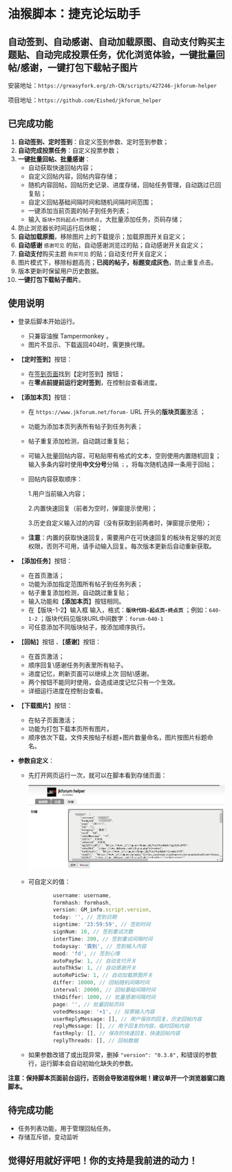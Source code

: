 # 油猴脚本：捷克论坛助手

## 自动签到、自动感谢、自动加载原图、自动支付购买主题贴、自动完成投票任务，优化浏览体验，一键批量回帖/感谢，一键打包下载帖子图片

安装地址：`https://greasyfork.org/zh-CN/scripts/427246-jkforum-helper`

项目地址：`https://github.com/Eished/jkforum_helper`

## 已完成功能

1. **自动签到、定时签到**：自定义签到参数、定时签到参数；
2. **自动完成投票任务**：自定义投票参数；
3. **一键批量回帖、批量感谢**：
   - 自动获取快速回帖内容；
   - 自定义回帖内容，回帖内容存储；
   - 随机内容回帖，回帖历史记录、进度存储，回帖任务管理，自动跳过已回复贴；
   - 自定义回帖基础间隔时间和随机间隔时间范围；
   - 一键添加当前页面的帖子到任务列表；
   - 输入 `版块+页码起点+页码终点`，大批量添加任务，页码存储；
4. 防止浏览器长时间运行后休眠；
5. **自动加载原图**，移除图片上的下载提示；加载原图开关自定义；
6. **自动感谢** `感谢可见` 的贴，自动感谢浏览过的贴；自动感谢开关自定义；
7. **自动支付**购买主题 `购买可见` 的贴；自动支付开关自定义；
8. 图片模式下，移除标题高亮；**已阅的帖子，标题变成灰色**，防止重复点击。
9. 版本更新时保留用户历史数据。
10. **一键打包下载帖子图片**。

## 使用说明

- 登录后脚本开始运行。
  
  - 只兼容油猴 Tampermonkey 。
  - 图片不显示、下载返回404时，需更换代理。
  
- 【**定时签到**】按钮：
  
  - 在[签到页面](https://www.jkforum.net/plugin/?id=dsu_paulsign:sign)找到【定时签到】按钮；
  - 在**零点前提前运行定时签到**，在控制台查看进度。
  
- 【**添加本页**】按钮：
  - 在 `https://www.jkforum.net/forum-` URL 开头的**版块页面**激活 ；

  - 功能为添加本页列表所有帖子到任务列表；

  - 帖子重复添加检测，自动跳过重复贴；

  - 可输入批量回帖内容，可粘贴带有格式的文本，空则使用内置随机回复；输入多条内容时使用**中文分号**分隔 `；`，将每次随机选择一条用于回帖；

  - 回帖内容获取顺序：

    1.用户当前输入内容；

    2.内置快速回复（前者为空时，弹窗提示使用）；

    3.历史自定义输入过的内容（没有获取到前两者时，弹窗提示使用）；

  - **注意**：内置的获取快速回复，需要用户在可快速回复的板块有足够的浏览权限，否则不可用，请手动输入回复。每次版本更新后自动重新获取。

- 【**添加任务**】按钮：
   - 在首页激活；
   - 功能为添加指定范围所有帖子到任务列表；
   - 帖子重复添加检测，自动跳过重复贴；
   - 输入功能和【**添加本页**】按钮相同。
   - 在【版块-1-2】输入框 输入，格式：**`版块代码-起点页-终点页`** ；例如：`640-1-2` ；版块代码见版块URL中间数字：`forum-640-1`
   - 可任意添加不同版块帖子，按添加顺序执行。
   
- 【**回帖**】按钮 、【**感谢**】按钮：

   - 在首页激活；
   - 顺序回复\感谢任务列表里所有帖子。
   - 进度记忆，刷新页面可以继续上次 回帖\感谢。
   - 两个按钮不能同时使用，会造成进度记忆只有一个生效。
   - 详细运行进度在控制台查看。

- 【**下载图片**】按钮：

   - 在帖子页面激活；
   - 功能为打包下载本页所有图片。
   - 顺序依次下载，文件夹按帖子标题+图片数量命名，图片按图片标题命名。

- **参数自定义**：

  - 先打开网页运行一次，就可以在脚本看到存储页面：

    ![image-20210611163109214](readme.assets/image-20210611163109214.png)

  - 可自定义的值：

    ```javascript
            username: username,
            formhash: formhash,
            version: GM_info.script.version,
            today: '', // 签到日期
            signtime: '23:59:59', // 签到时间
            signNum: 10, // 签到重试次数
            interTime: 200, // 签到重试间隔时间
            todaysay: '簽到', // 签到输入内容
            mood: 'fd', // 签到心情
            autoPaySw: 1, // 自动支付开关
            autoThkSw: 1, // 自动感谢开关
            autoRePicSw: 1, // 自动加载原图开关
            differ: 10000, // 回帖随机间隔时间
            interval: 20000, // 回帖基础间隔时间
            thkDiffer: 1000, // 批量感谢间隔时间
            page: '', // 批量回帖页码
            votedMessage: '+1', // 投票输入内容
            userReplyMessage: [], // 用户保存的回复，历史回帖内容
            replyMessage: [], // 用于回复的内容，临时回帖内容
            fastReply: [], // 保存的快速回复，快速回帖内容
            replyThreads: [], // 回帖数据
    ```
    
  - 如果参数改错了或出现异常，删掉 `"version": "0.3.8",` 和错误的参数行，运行脚本会自动初始化缺失的参数。

**注意：保持脚本页面前台运行，否则会导致进程休眠！建议单开一个浏览器窗口跑脚本。**

## 待完成功能

- 任务列表功能，用于管理回帖任务。
- 存储互斥锁，变动监听

## 觉得好用就好评吧！你的支持是我前进的动力！